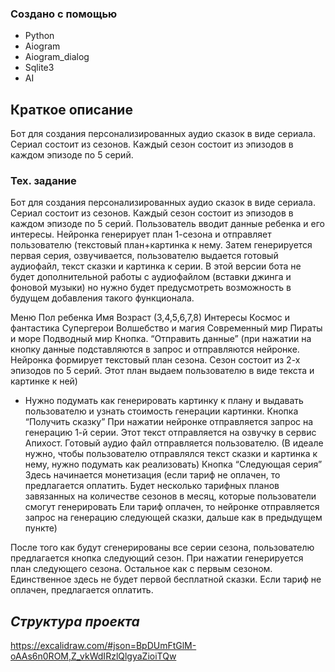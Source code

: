 ### Создано с помощью

* Python
* Aiogram
* Aiogram_dialog
* Sqlite3
* AI



## Краткое описание

Бот для создания персонализированных аудио сказок в виде сериала. 
Сериал состоит из сезонов. 
Каждый сезон состоит из эпизодов в каждом эпизоде по 5 серий.



### Тех. задание

Бот для создания персонализированных аудио сказок в виде сериала. Сериал состоит из сезонов. Каждый сезон состоит из эпизодов в каждом эпизоде по 5 серий.
Пользователь вводит данные ребенка и его интересы. Нейронка генерирует план 1-сезона и отправляет пользователю (текстовый план+картинка к нему. Затем генерируется первая серия, озвучивается, пользователю выдается готовый аудиофайл, текст сказки и картинка к серии. 
В этой версии бота не будет дополнительной работы с аудиофайлом (вставки джинга и фоновой музыки) но нужно будет предусмотреть возможность в будущем добавления такого функционала. 




Меню
Пол ребенка
Имя
Возраст (3,4,5,6,7,8)
Интересы
Космос и фантастика
Супергерои
Волшебство и магия
Современный мир
Пираты и море
Подводный мир
Кнопка. “Отправить данные” 
(при нажатии на кнопку данные подставляются в запрос и отправляются нейронке. Нейронка формирует текстовый план сезона.  Сезон состоит из 2-х эпизодов по 5 серий. Этот план выдаем пользователю в виде текста и картинке к ней) 
* Нужно подумать как генерировать картинку к плану и выдавать пользователю и узнать стоимость генерации картинки.
Кнопка “Получить сказку”
При нажатии нейронке отправляется запрос на генерацию 1-й серии. Этот текст отправляется на озвучку в сервис Апихост. Готовый аудио файл отправляется пользователю. 
(В идеале нужно, чтобы пользователю отправлялся текст сказки и картинка к нему, нужно подумать как реализовать)
Кнопка “Следующая серия”
Здесь начинается монетизация (если тариф не оплачен, то предлагается оплатить. Будет несколько тарифных планов завязанных на количестве сезонов в месяц, которые пользователи смогут генерировать Ели тариф оплачен, то нейронке отправляется запрос на генерацию следующей сказки, дальше как в предыдущем пункте)


После того как будут сгенерированы все серии сезона, пользователю предлагается кнопка следующий сезон. При нажатии генерируется план следующего сезона. Остальное как с первым сезоном. Единственное здесь не будет первой бесплатной сказки. Если тариф не оплачен, предлагается оплатить.

## ***Структура проекта***
https://excalidraw.com/#json=BpDUmFtGlM-oAAs6n0ROM,Z_vkWdIRzlQlgyaZioiTQw
